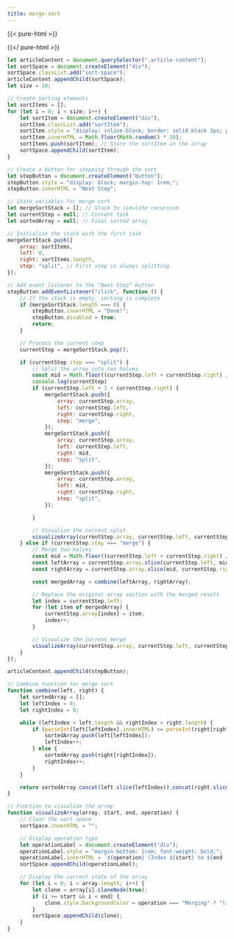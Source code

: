 ```yaml
---
title: merge-sort
---
```


{{< pure-html >}}
<script>
    let articleContent = document.querySelector(".article-content");
    let sortSpace = document.createElement("div");
    sortSpace.classList.add("sort-space");
    articleContent.appendChild(sortSpace);
    let size = 10;

    // Create sorting elements
    let sortItems = [];
    for (let i = 0; i < size; i++) {
        let sortItem = document.createElement("div");
        sortItem.classList.add("sortItem");
        sortItem.style = "display: inline-block; border: solid black 2px; padding: 1rem; margin: 0.5rem;";
        sortItem.innerHTML = Math.floor(Math.random() * 20);
        sortItems.push(sortItem); // Store the sortItem in the array
        sortSpace.appendChild(sortItem);
    }

    // Create a button for stepping through the sort
    let stepButton = document.createElement("button");
    stepButton.style = "display: block; margin-top: 1rem;";
    stepButton.innerHTML = "Next Step";

    // State variables for merge sort
    let mergeSortStack = []; // Stack to simulate recursion
    let currentStep = null; // Current task
    let sortedArray = null; // Final sorted array

    // Initialize the stack with the first task
    mergeSortStack.push({
        array: sortItems,
        left: 0,
        right: sortItems.length,
        step: "split", // First step is always splitting
    });

    // Add event listener to the "Next Step" button
    stepButton.addEventListener("click", function () {
        // If the stack is empty, sorting is complete
        if (mergeSortStack.length === 0) {
            stepButton.innerHTML = "Done!";
            stepButton.disabled = true;
            return;
        }

        // Process the current step
        currentStep = mergeSortStack.pop();

        if (currentStep.step === "split") {
            // Split the array into two halves
            const mid = Math.floor((currentStep.left + currentStep.right) / 2);
            console.log(currentStep)
            if (currentStep.left + 1 < currentStep.right) {
                mergeSortStack.push({
                    array: currentStep.array,
                    left: currentStep.left,
                    right: currentStep.right,
                    step: "merge",
                });
                mergeSortStack.push({
                    array: currentStep.array,
                    left: currentStep.left,
                    right: mid,
                    step: "split",
                });
                mergeSortStack.push({
                    array: currentStep.array,
                    left: mid,
                    right: currentStep.right,
                    step: "split",
                });

            }

            // Visualize the current split
            visualizeArray(currentStep.array, currentStep.left, currentStep.right, "Splitting");
        } else if (currentStep.step === "merge") {
            // Merge two halves
            const mid = Math.floor((currentStep.left + currentStep.right) / 2);
            const leftArray = currentStep.array.slice(currentStep.left, mid);
            const rightArray = currentStep.array.slice(mid, currentStep.right);

            const mergedArray = combine(leftArray, rightArray);

            // Replace the original array section with the merged result
            let index = currentStep.left;
            for (let item of mergedArray) {
                currentStep.array[index] = item;
                index++;
            }

            // Visualize the current merge
            visualizeArray(currentStep.array, currentStep.left, currentStep.right, "Merging");
        }
    });

    articleContent.appendChild(stepButton);

    // Combine function for merge sort
    function combine(left, right) {
        let sortedArray = [];
        let leftIndex = 0;
        let rightIndex = 0;

        while (leftIndex < left.length && rightIndex < right.length) {
            if (parseInt(left[leftIndex].innerHTML) <= parseInt(right[rightIndex].innerHTML)) {
                sortedArray.push(left[leftIndex]);
                leftIndex++;
            } else {
                sortedArray.push(right[rightIndex]);
                rightIndex++;
            }
        }

        return sortedArray.concat(left.slice(leftIndex)).concat(right.slice(rightIndex));
    }

    // Function to visualize the array
    function visualizeArray(array, start, end, operation) {
        // Clear the sort space
        sortSpace.innerHTML = "";

        // Display operation type
        let operationLabel = document.createElement("div");
        operationLabel.style = "margin-bottom: 1rem; font-weight: bold;";
        operationLabel.innerHTML = `${operation} (Index ${start} to ${end - 1})`;
        sortSpace.appendChild(operationLabel);

        // Display the current state of the array
        for (let i = 0; i < array.length; i++) {
            let clone = array[i].cloneNode(true);
            if (i >= start && i < end) {
                clone.style.backgroundColor = operation === "Merging" ? "lightblue" : "lightgreen";
            }
            sortSpace.appendChild(clone);
        }
    }
</script>

{{</ pure-html >}}

```js
let articleContent = document.querySelector(".article-content");
let sortSpace = document.createElement("div");
sortSpace.classList.add("sort-space");
articleContent.appendChild(sortSpace);
let size = 10;

// Create sorting elements
let sortItems = [];
for (let i = 0; i < size; i++) {
    let sortItem = document.createElement("div");
    sortItem.classList.add("sortItem");
    sortItem.style = "display: inline-block; border: solid black 2px; padding: 1rem; margin: 0.5rem;";
    sortItem.innerHTML = Math.floor(Math.random() * 20);
    sortItems.push(sortItem); // Store the sortItem in the array
    sortSpace.appendChild(sortItem);
}

// Create a button for stepping through the sort
let stepButton = document.createElement("button");
stepButton.style = "display: block; margin-top: 1rem;";
stepButton.innerHTML = "Next Step";

// State variables for merge sort
let mergeSortStack = []; // Stack to simulate recursion
let currentStep = null; // Current task
let sortedArray = null; // Final sorted array

// Initialize the stack with the first task
mergeSortStack.push({
    array: sortItems,
    left: 0,
    right: sortItems.length,
    step: "split", // First step is always splitting
});

// Add event listener to the "Next Step" button
stepButton.addEventListener("click", function () {
    // If the stack is empty, sorting is complete
    if (mergeSortStack.length === 0) {
        stepButton.innerHTML = "Done!";
        stepButton.disabled = true;
        return;
    }

    // Process the current step
    currentStep = mergeSortStack.pop();

    if (currentStep.step === "split") {
        // Split the array into two halves
        const mid = Math.floor((currentStep.left + currentStep.right) / 2);
        console.log(currentStep)
        if (currentStep.left + 1 < currentStep.right) {
            mergeSortStack.push({
                array: currentStep.array,
                left: currentStep.left,
                right: currentStep.right,
                step: "merge",
            });
            mergeSortStack.push({
                array: currentStep.array,
                left: currentStep.left,
                right: mid,
                step: "split",
            });
            mergeSortStack.push({
                array: currentStep.array,
                left: mid,
                right: currentStep.right,
                step: "split",
            });

        }

        // Visualize the current split
        visualizeArray(currentStep.array, currentStep.left, currentStep.right, "Splitting");
    } else if (currentStep.step === "merge") {
        // Merge two halves
        const mid = Math.floor((currentStep.left + currentStep.right) / 2);
        const leftArray = currentStep.array.slice(currentStep.left, mid);
        const rightArray = currentStep.array.slice(mid, currentStep.right);

        const mergedArray = combine(leftArray, rightArray);

        // Replace the original array section with the merged result
        let index = currentStep.left;
        for (let item of mergedArray) {
            currentStep.array[index] = item;
            index++;
        }

        // Visualize the current merge
        visualizeArray(currentStep.array, currentStep.left, currentStep.right, "Merging");
    }
});

articleContent.appendChild(stepButton);

// Combine function for merge sort
function combine(left, right) {
    let sortedArray = [];
    let leftIndex = 0;
    let rightIndex = 0;

    while (leftIndex < left.length && rightIndex < right.length) {
        if (parseInt(left[leftIndex].innerHTML) <= parseInt(right[rightIndex].innerHTML)) {
            sortedArray.push(left[leftIndex]);
            leftIndex++;
        } else {
            sortedArray.push(right[rightIndex]);
            rightIndex++;
        }
    }

    return sortedArray.concat(left.slice(leftIndex)).concat(right.slice(rightIndex));
}

// Function to visualize the array
function visualizeArray(array, start, end, operation) {
    // Clear the sort space
    sortSpace.innerHTML = "";

    // Display operation type
    let operationLabel = document.createElement("div");
    operationLabel.style = "margin-bottom: 1rem; font-weight: bold;";
    operationLabel.innerHTML = `${operation} (Index ${start} to ${end - 1})`;
    sortSpace.appendChild(operationLabel);

    // Display the current state of the array
    for (let i = 0; i < array.length; i++) {
        let clone = array[i].cloneNode(true);
        if (i >= start && i < end) {
            clone.style.backgroundColor = operation === "Merging" ? "lightblue" : "lightgreen";
        }
        sortSpace.appendChild(clone);
    }
}
```